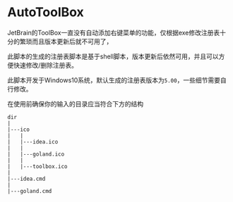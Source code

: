 # AutoToolBox

JetBrain的ToolBox一直没有自动添加右键菜单的功能，仅根据exe修改注册表十分的繁琐而且版本更新后就不可用了，

此脚本的生成的注册表脚本是基于shell脚本，版本更新后依然可用，并且可以方便快速修改/删除注册表。

此脚本开发于Windows10系统，默认生成的注册表版本为`5.00`，一些细节需要自行修改。



在使用前确保你的输入的目录应当符合下方的结构

```
dir
|
|---ico
|   |
|   |---idea.ico
|   |
|   |---goland.ico
|   |
|   |---toolbox.ico
|
|---idea.cmd
|
|---goland.cmd
```

